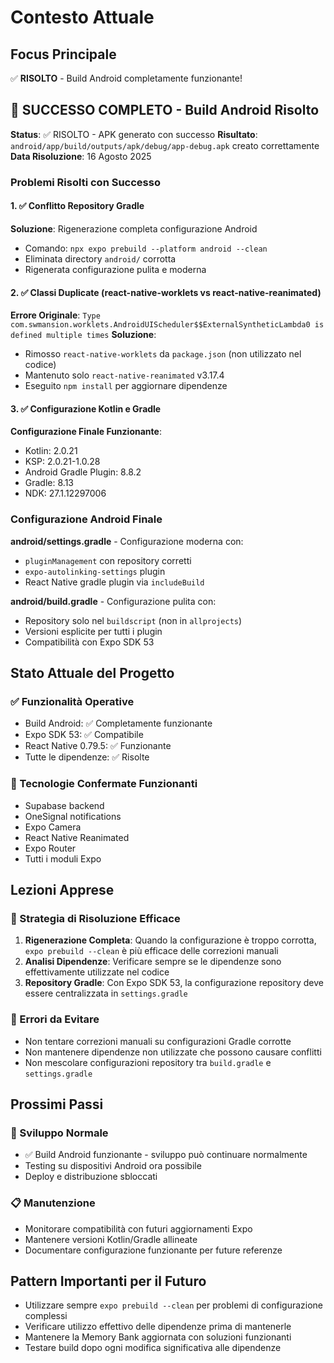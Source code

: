 # Contesto Attuale

## Focus Principale
✅ **RISOLTO** - Build Android completamente funzionante!

## 🎉 SUCCESSO COMPLETO - Build Android Risolto

**Status**: ✅ RISOLTO - APK generato con successo
**Risultato**: `android/app/build/outputs/apk/debug/app-debug.apk` creato correttamente
**Data Risoluzione**: 16 Agosto 2025

### Problemi Risolti con Successo

#### 1. ✅ Conflitto Repository Gradle
**Soluzione**: Rigenerazione completa configurazione Android
- Comando: `npx expo prebuild --platform android --clean`
- Eliminata directory `android/` corrotta
- Rigenerata configurazione pulita e moderna

#### 2. ✅ Classi Duplicate (react-native-worklets vs react-native-reanimated)
**Errore Originale**: `Type com.swmansion.worklets.AndroidUIScheduler$$ExternalSyntheticLambda0 is defined multiple times`
**Soluzione**: 
- Rimosso `react-native-worklets` da `package.json` (non utilizzato nel codice)
- Mantenuto solo `react-native-reanimated` v3.17.4
- Eseguito `npm install` per aggiornare dipendenze

#### 3. ✅ Configurazione Kotlin e Gradle
**Configurazione Finale Funzionante**:
- Kotlin: 2.0.21
- KSP: 2.0.21-1.0.28
- Android Gradle Plugin: 8.8.2
- Gradle: 8.13
- NDK: 27.1.12297006

### Configurazione Android Finale

**android/settings.gradle** - Configurazione moderna con:
- `pluginManagement` con repository corretti
- `expo-autolinking-settings` plugin
- React Native gradle plugin via `includeBuild`

**android/build.gradle** - Configurazione pulita con:
- Repository solo nel `buildscript` (non in `allprojects`)
- Versioni esplicite per tutti i plugin
- Compatibilità con Expo SDK 53

## Stato Attuale del Progetto

### ✅ Funzionalità Operative
- Build Android: ✅ Completamente funzionante
- Expo SDK 53: ✅ Compatibile
- React Native 0.79.5: ✅ Funzionante
- Tutte le dipendenze: ✅ Risolte

### 📱 Tecnologie Confermate Funzionanti
- Supabase backend
- OneSignal notifications
- Expo Camera
- React Native Reanimated
- Expo Router
- Tutti i moduli Expo

## Lezioni Apprese

### 🔧 Strategia di Risoluzione Efficace
1. **Rigenerazione Completa**: Quando la configurazione è troppo corrotta, `expo prebuild --clean` è più efficace delle correzioni manuali
2. **Analisi Dipendenze**: Verificare sempre se le dipendenze sono effettivamente utilizzate nel codice
3. **Repository Gradle**: Con Expo SDK 53, la configurazione repository deve essere centralizzata in `settings.gradle`

### 🚫 Errori da Evitare
- Non tentare correzioni manuali su configurazioni Gradle corrotte
- Non mantenere dipendenze non utilizzate che possono causare conflitti
- Non mescolare configurazioni repository tra `build.gradle` e `settings.gradle`

## Prossimi Passi

### 🎯 Sviluppo Normale
- ✅ Build Android funzionante - sviluppo può continuare normalmente
- Testing su dispositivi Android ora possibile
- Deploy e distribuzione sbloccati

### 📋 Manutenzione
- Monitorare compatibilità con futuri aggiornamenti Expo
- Mantenere versioni Kotlin/Gradle allineate
- Documentare configurazione funzionante per future referenze

## Pattern Importanti per il Futuro
- Utilizzare sempre `expo prebuild --clean` per problemi di configurazione complessi
- Verificare utilizzo effettivo delle dipendenze prima di mantenerle
- Mantenere la Memory Bank aggiornata con soluzioni funzionanti
- Testare build dopo ogni modifica significativa alle dipendenze
